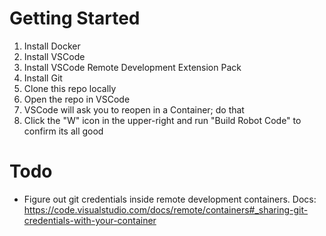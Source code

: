 # Getting Started

1. Install Docker
2. Install VSCode
3. Install VSCode Remote Development Extension Pack
3. Install Git
4. Clone this repo locally
5. Open the repo in VSCode
6. VSCode will ask you to reopen in a Container; do that
7. Click the "W" icon in the upper-right and run "Build Robot Code" to confirm its all good

# Todo

* Figure out git credentials inside remote development containers. Docs: https://code.visualstudio.com/docs/remote/containers#_sharing-git-credentials-with-your-container
